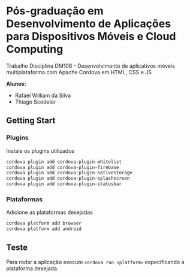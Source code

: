 # Pós-graduação em Desenvolvimento de Aplicações para Dispositivos Móveis e Cloud Computing

Trabalho Disciplina DM108 - Desenvolvimento de aplicativos móveis multiplataforma com Apache Cordova em HTML, CSS e JS

**Alunos:**

* Rafael William da Silva
* Thiago Scodeler

## Getting Start

### Plugins

Instale os plugins utilizados

```sh
cordova plugin add cordova-plugin-whitelist
cordova plugin add cordova-plugin-firebase
cordova plugin add cordova-plugin-nativestorage
cordova plugin add cordova-plugin-splashscreen
cordova plugin add cordova-plugin-statusbar
```

### Plataformas

Adicione as plataformas desejadas

```sh
cordova platform add browser
cordova platform add android
```

## Teste

Para rodar a aplicação execute ```cordova run <platform>``` especificando a plataforma desejada.
